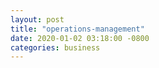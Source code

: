 ```yaml
---
layout: post
title: "operations-management"
date: 2020-01-02 03:18:00 -0800
categories: business
---
```




